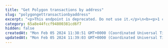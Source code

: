 ```yaml
---
title: "Get Polygon transactions by address"
slug: "polygongettransactionbyaddress"
excerpt: "<p>This endpoint is deprecated. Do not use it.</p>\n<b><p>1 credit per API call</p></b>\n<p>Get Polygon transactions by address. This includes incoming and outgoing transactions for the address.</p>"
category: 65a8e44fccf94800381cd6f7
hidden: false
createdAt: "Mon Feb 05 2024 11:38:51 GMT+0000 (Coordinated Universal Time)"
updatedAt: "Mon Feb 05 2024 11:39:03 GMT+0000 (Coordinated Universal Time)"
---
```

